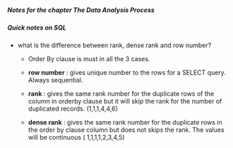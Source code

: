 ##### Notes for the chapter The Data Analysis Process


##### Quick notes on SQL
* what is the difference between rank, dense rank and row number?
  * Order By clause is must in all the 3 cases.
  
  * **row number** : gives unique number to the rows for a SELECT query. Always sequential.
  * **rank** : gives the same rank number for the duplicate rows of the column in orderby clause but it will skip the rank for the number of duplicated records. (1,1,1,4,4,6)
  * **dense rank** : gives the same rank number for the duplicate rows in the order by clause column but does not skips the rank. The values will be continuous ( 1,1,1,1,2,3,4,5)
